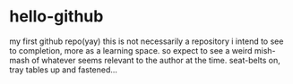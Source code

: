# hello-github
my first github repo(yay)
this is not necessarily a repository i intend to see to completion, more as a learning space. so expect to see a weird mish-mash of whatever seems relevant to the author at the time. 
seat-belts on, tray tables up and fastened... 
